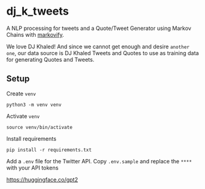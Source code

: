 # dj_k_tweets

A NLP processing for tweets and a Quote/Tweet Generator using Markov Chains with [markovify](https://github.com/jsvine/markovify).

We love DJ Khaled! And since we cannot get enough and desire `another one`, our data source is DJ Khaled Tweets and Quotes to use as training data for generating Quotes and Tweets.

## Setup

Create `venv`

    python3 -m venv venv

Activate `venv`
    
    source venv/bin/activate

Install requirements

    pip install -r requirements.txt

Add a `.env` file for the Twitter API. Copy `.env.sample` and replace the `****` with your API tokens


https://huggingface.co/gpt2